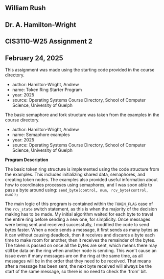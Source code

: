 ## William Rush
## Dr. A. Hamilton-Wright
## CIS3110-W25 Assignment 2
## February 24, 2025

This assignment was made using the starting code provided in the course directory.
* author: Hamilton-Wright, Andrew
* name: Token Ring Starter Program
* year: 2025
* source: Operating Systems Course Directory, School of Computer Science,
	University of Guelph

The basic semaphore and fork structure was taken from the examples in the course directory.
* author: Hamilton-Wright, Andrew
* name: Semaphore examples
* year: 2025
* source: Operating Systems Course Directory, School of Computer Science,
	University of Guelph

**Program Description**

The basic token ring structure is implemented using the code structure from the examples. This includes initializing shared data, semaphores, and creating token nodes. The examples also provided useful information about how to coordinates processes using semaphores, and I was soon able to pass a byte around using:
```send_byte(control, num, rcv_byte(control, num));```

The main logic of this program is contained within the ```TOKEN_FLAG``` case of the ```rcv_state``` switch statement, as this is when the majority of the decision making has to be made. My initial algorithm waited for each byte to travel the entire ring before sending a new one, for simplicity. Once messages were being sent and received successfully, I modified the code to send bytes faster. When a node sends a message, it first sends as many bytes as it can without causing deadlock, then it receives and discards a byte each time to make room for another, then it receives the remainder of the bytes. The token is passed on once all the bytes are sent, which means there may still be data on the ring when another node is sending. This won't cause an issue even if many messages are on the ring at the same time, as all messages will be in the order that they need to be received. That means after a message has been sent, the next byte received will always be the start of the same message, so there is no need to check the 'from' bit.